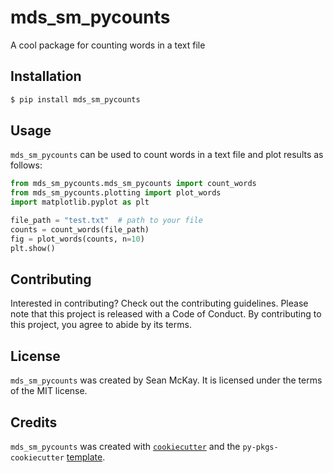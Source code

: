 # mds_sm_pycounts

A cool package for counting words in a text file

## Installation

```bash
$ pip install mds_sm_pycounts
```

## Usage

`mds_sm_pycounts` can be used to count words in a text file and plot results
as follows:

```python
from mds_sm_pycounts.mds_sm_pycounts import count_words
from mds_sm_pycounts.plotting import plot_words
import matplotlib.pyplot as plt

file_path = "test.txt"  # path to your file
counts = count_words(file_path)
fig = plot_words(counts, n=10)
plt.show()
```


## Contributing

Interested in contributing? Check out the contributing guidelines. Please note that this project is released with a Code of Conduct. By contributing to this project, you agree to abide by its terms.

## License

`mds_sm_pycounts` was created by Sean McKay. It is licensed under the terms of the MIT license.

## Credits

`mds_sm_pycounts` was created with [`cookiecutter`](https://cookiecutter.readthedocs.io/en/latest/) and the `py-pkgs-cookiecutter` [template](https://github.com/py-pkgs/py-pkgs-cookiecutter).
